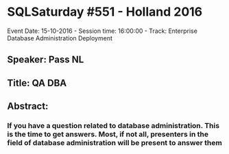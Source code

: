 # SQLSaturday #551 - Holland 2016
Event Date: 15-10-2016 - Session time: 16:00:00 - Track: Enterprise Database Administration  Deployment
## Speaker: Pass NL
## Title: QA DBA
## Abstract:
### If you have a question related to database administration. This is the time to get answers. Most, if not all, presenters in the field of database administration will be present to answer them
